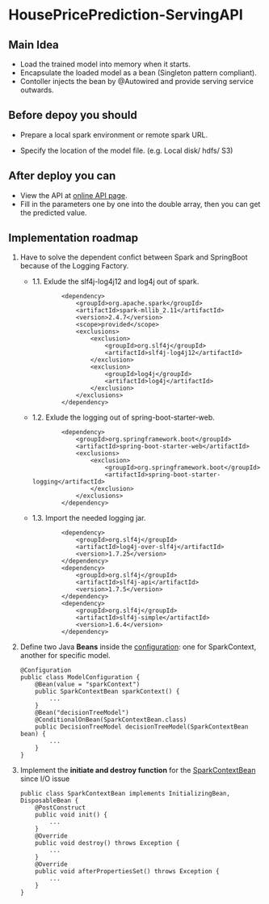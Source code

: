 
# HousePricePrediction-ServingAPI

## Main Idea

 - Load the trained model into memory when it starts. 
 - Encapsulate the loaded model as a bean (Singleton pattern compliant).
 - Contoller injects the bean by @Autowired and provide serving service outwards.

## Before depoy you should
 - Prepare a local spark environment or remote spark URL.

 - Specify the location of the model file. (e.g. Local disk/ hdfs/ S3)

## After deploy you can

 - View the API at [online API page](http://localhost:8081/swagger-ui/index.html#/). 
-  Fill in the parameters one by one into the double array, then you can get the predicted value.

## Implementation roadmap

 1. Have to solve the dependent confict between Spark and SpringBoot
    because of the Logging Factory.

	 - 1.1. Exlude the slf4j-log4j12 and log4j out of spark.
		```
				<dependency>
				    <groupId>org.apache.spark</groupId>
				    <artifactId>spark-mllib_2.11</artifactId>
				    <version>2.4.7</version>
				    <scope>provided</scope>
		            <exclusions>  
		                <exclusion>   
		                    <groupId>org.slf4j</groupId>  
		                    <artifactId>slf4j-log4j12</artifactId>  
		                </exclusion>  
		                <exclusion>   
		                    <groupId>log4j</groupId>  
		                    <artifactId>log4j</artifactId>  
		                </exclusion>  
		            </exclusions> 
				</dependency>
		```
		
	 - 1.2. Exlude the logging out of spring-boot-starter-web.
		```
				<dependency>
					<groupId>org.springframework.boot</groupId>
					<artifactId>spring-boot-starter-web</artifactId>
				    <exclusions>
		                <exclusion>
		                    <groupId>org.springframework.boot</groupId>
		                    <artifactId>spring-boot-starter-logging</artifactId>
		                </exclusion>
				    </exclusions>
				</dependency>
		```
	 - 1.3. Import the needed logging jar.
		```
				<dependency>
				    <groupId>org.slf4j</groupId>
				    <artifactId>log4j-over-slf4j</artifactId>
				    <version>1.7.25</version>
				</dependency>
				<dependency>
				    <groupId>org.slf4j</groupId>
				    <artifactId>slf4j-api</artifactId>
				    <version>1.7.5</version>
				</dependency>
				<dependency>
				    <groupId>org.slf4j</groupId>
				    <artifactId>slf4j-simple</artifactId>
				    <version>1.6.4</version>
				</dependency>
		```

 2. Define two Java **Beans** inside the [configuration](https://github.com/saLeox/HousePricePrediction-ServingAPI/blob/main/src/main/java/go5/bigdata/init/ModelConfiguration.java): one for SparkContext, another for specific model.

	```
	@Configuration
	public class ModelConfiguration {
		@Bean(value = "sparkContext")
		public SparkContextBean sparkContext() {
			...
		}
		@Bean("decisionTreeModel")
		@ConditionalOnBean(SparkContextBean.class)
		public DecisionTreeModel decisionTreeModel(SparkContextBean bean) {
			...
		}
	}
	```

 3. Implement the **initiate and destroy function** for the [SparkContextBean](https://github.com/saLeox/HousePricePrediction-ServingAPI/blob/main/src/main/java/go5/bigdata/init/SparkContextBean.java) since I/O issue

	```
	public class SparkContextBean implements InitializingBean, DisposableBean {
		@PostConstruct
		public void init() {
			...
		}
		@Override
		public void destroy() throws Exception {
			...
		}
		@Override
		public void afterPropertiesSet() throws Exception {
			...
		}
	}
	```
